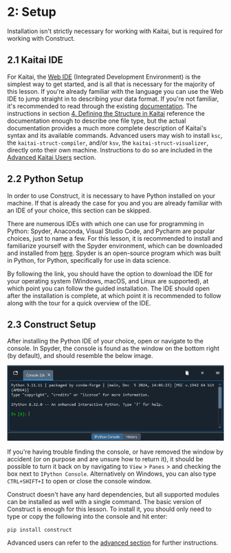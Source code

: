 # 2: Setup

Installation isn't strictly necessary for working with Kaitai, but is required for working with Construct. 

## 2.1 Kaitai IDE

For Kaitai, the [Web IDE](https://ide.kaitai.io/) (Integrated Development Environment) is the simplest way to get started, and is all that is necessary for the majority of this lesson. If you're already familiar with the language you can use the Web IDE to jump straight in to describing your data format. If you're not familiar, it's recommended to read through the existing [documentation](https://doc.kaitai.io/user_guide.html). The instructions in section [4. Defining the Structure in Kaitai](#4-defining-the-structure-in-kaitai) reference the documentation enough to describe one file type, but the actual documentation provides a much more complete description of Kaitai's syntax and its available commands. Advanced users may wish to install `ksc`, the `kaitai-struct-compiler`, and/or `ksv`, the `kaitai-struct-visualizer`, directly onto their own machine. Instructions to do so are included in the [Advanced Kaitai Users](#advanced-kaitai-users) section.

## 2.2 Python Setup

In order to use Construct, it is necessary to have Python installed on your machine. If that is already the case for you and you are already familiar with an IDE of your choice, this section can be skipped.

There are numerous IDEs with which one can use for programming in Python: Spyder, Anaconda, Visual Studio Code, and Pycharm are popular choices, just to name a few. For this lesson, it is recommended to install and familiarize yourself with the Spyder environment, which can be downloaded and installed from [here](https://www.spyder-ide.org/download). Spyder is an open-source program which was built in Python, for Python, specifically for use in data science. 

By following the link, you should have the option to download the IDE for your operating system (Windows, macOS, and Linux are supported), at which point you can follow the guided installation. The IDE should open after the installation is complete, at which point it is recommended to follow along with the tour for a quick overview of the IDE.

## 2.3 Construct Setup

After installing the Python IDE of your choice, open or navigate to the console. In Spyder, the console is found as the window on the bottom right (by default), and should resemble the below image.

![Spyder terminal](/images/spyder-terminal.png)

If you're having trouble finding the console, or have removed the window by accident (or on purpose and are unsure how to return it), it should be possible to turn it back on by navigating to `View` > `Panes` > and checking the box next to `IPython Console`. Alternatively on Windows, you can also type `CTRL+SHIFT+I` to open or close the console window.

Construct doesn't have any hard dependencies, but all supported modules can be installed as well with a single command. The basic version of Construct is enough for this lesson. To install it, you should only need to type or copy the following into the console and hit enter:

```
pip install construct
``` 

Advanced users can refer to the [advanced section](advanced.md) for further instructions.